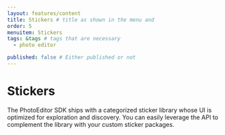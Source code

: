 ```yaml
---
layout: features/content
title: Stickers # title as shown in the menu and 
order: 5
menuitem: Stickers
tags: &tags # tags that are necessary
  - photo editor 

published: false # Either published or not 
---
```

# Stickers

The PhotoEditor SDK ships with a categorized sticker library whose UI is optimized for exploration and discovery. You can easily leverage the API to complement the library with your custom sticker packages.
